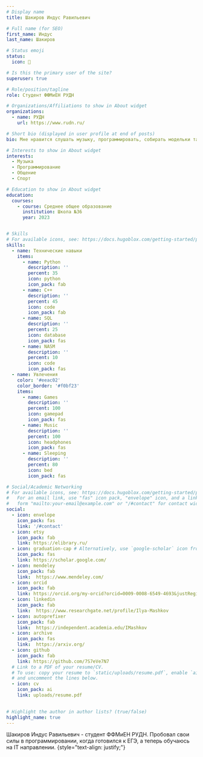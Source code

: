 ```yaml
---
# Display name
title: Шакиров Индус Равильевич

# Full name (for SEO)
first_name: Индус
last_name: Шакиров

# Status emoji
status:
  icon: 💪️

# Is this the primary user of the site?
superuser: true

# Role/position/tagline
role: Студент ФФМиЕН РУДН

# Organizations/Affiliations to show in About widget
organizations:
  - name: РУДН
    url: https://www.rudn.ru/

# Short bio (displayed in user profile at end of posts)
bio: Мне нравится слушать музыку, программировать, собирать модельки танков, играть в компьютерные игры.

# Interests to show in About widget
interests:
  - Музыка
  - Программирование
  - Общение
  - Спорт

# Education to show in About widget
education:
  courses:
    - course: Среднее общее образование
      institution: Школа №36
      year: 2023


# Skills
# For available icons, see: https://docs.hugoblox.com/getting-started/page-builder/#icons
skills:
  - name: Технические навыки
    items:
      - name: Python
        description: ''
        percent: 35
        icon: python
        icon_pack: fab
      - name: C++
        description: ''
        percent: 45
        icon: code
        icon_pack: fab
      - name: SQL
        description: ''
        percent: 25
        icon: database
        icon_pack: fas
      - name: NASM
        description: ''
        percent: 10
        icon: code
        icon_pack: fas
  - name: Увлечения
    color: '#eeac02'
    color_border: '#f0bf23'
    items:
      - name: Games
        description: ''
        percent: 100
        icon: gamepad
        icon_pack: fas
      - name: Music
        description: ''
        percent: 100
        icon: headphones
        icon_pack: fas
      - name: Sleeping
        description: ''
        percent: 80
        icon: bed
        icon_pack: fas

# Social/Academic Networking
# For available icons, see: https://docs.hugoblox.com/getting-started/page-builder/#icons
#   For an email link, use "fas" icon pack, "envelope" icon, and a link in the
#   form "mailto:your-email@example.com" or "/#contact" for contact widget.
social:
  - icon: envelope
    icon_pack: fas
    link: '/#contact'
  - icon: etsy
    icon_pack: fab
    link: https://elibrary.ru/
  - icon: graduation-cap # Alternatively, use `google-scholar` icon from `ai` icon pack
    icon_pack: fas
    link: https://scholar.google.com/
  - icon: mendeley
    icon_pack: fab
    link:  https://www.mendeley.com/
  - icon: orcid
    icon_pack: fab
    link: https://orcid.org/my-orcid?orcid=0009-0008-6549-4693&justRegistered=true
  - icon: linkedin
    icon_pack: fab
    link:  https://www.researchgate.net/profile/Ilya-Mashkov
  - icon: autoprefixer
    icon_pack: fab
    link:  https://independent.academia.edu/IMashkov
  - icon: archive
    icon_pack: fas
    link:  https://arxiv.org/
  - icon: github
    icon_pack: fab
    link: https://github.com/7S7eVe7N7
  # Link to a PDF of your resume/CV.
  # To use: copy your resume to `static/uploads/resume.pdf`, enable `ai` icons in `params.yaml`,
  # and uncomment the lines below.
  - icon: cv
    icon_pack: ai
    link: uploads/resume.pdf

    
# Highlight the author in author lists? (true/false)
highlight_name: true
---
```


Шакиров Индус Равильевич - студент ФФМиЕН РУДН. Пробовал свои силы в программировании, когда готовился к ЕГЭ, а теперь обучаюсь на IT направлении. 
{style="text-align: justify;"}
